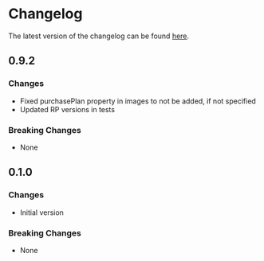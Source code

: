 # Changelog

The latest version of the changelog can be found [here](https://github.com/Azure/bicep-registry-modules/blob/main/avm/res/compute/gallery/CHANGELOG.md).

## 0.9.2

### Changes

- Fixed purchasePlan property in images to not be added, if not specified
- Updated RP versions in tests

### Breaking Changes

- None

## 0.1.0

### Changes

- Initial version

### Breaking Changes

- None
